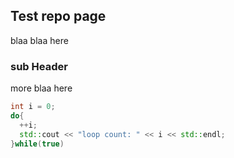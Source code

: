 ## Test repo page

blaa blaa here

### sub Header 

more blaa here

```c++
int i = 0;
do{
  ++i;
  std::cout << "loop count: " << i << std::endl;
}while(true)


```

